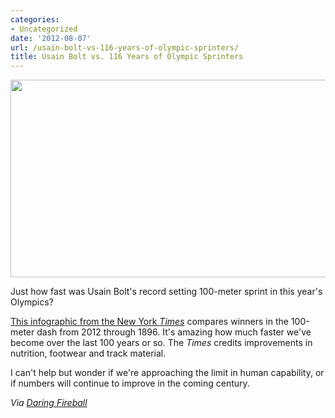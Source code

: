 ```yaml
---
categories:
- Uncategorized
date: '2012-08-07'
url: /usain-bolt-vs-116-years-of-olympic-sprinters/
title: Usain Bolt vs. 116 Years of Olympic Sprinters
---
```


<a href="http://www.nytimes.com/interactive/2012/08/05/sports/olympics/the-100-meter-dash-one-race-every-medalist-ever.html" target="_blank"><img src="https://gomakethings.com/wp-content/uploads/2012/08/usain-bolt-record-sprint.png" alt="" title="usain-bolt-record-sprint" width="560" height="316" class="aligncenter size-full wp-image-2815" /></a>

Just how fast was Usain Bolt's record setting 100-meter sprint in this year's Olympics?

<a href="http://www.nytimes.com/interactive/2012/08/05/sports/olympics/the-100-meter-dash-one-race-every-medalist-ever.html">This infographic from the New York <em>Times</em></a> compares winners in the 100-meter dash from 2012 through 1896. It's amazing how much faster we've become over the last 100 years or so. The <em>Times</em> credits improvements in nutrition, footwear and track material.

I can't help but wonder if we're approaching the limit in human capability, or if numbers will continue to improve in the coming century.

<em>Via <a href="http://daringfireball.net/linked/2012/08/06/bolt-olympics">Daring Fireball</a></em>